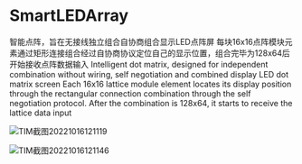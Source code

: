 # SmartLEDArray
智能点阵，旨在无接线独立组合自协商组合显示LED点阵屏
每块16x16点阵模块元素通过矩形连接组合经过自协商协议定位自己的显示位置，组合完毕为128x64后开始接收点阵数据输入
Intelligent dot matrix, designed for independent combination without wiring, self negotiation and combined display LED dot matrix screen
Each 16x16 lattice module element locates its display position through the rectangular connection combination through the self negotiation protocol. After the combination is 128x64, it starts to receive the lattice data input

![TIM截图20221016121119](https://user-images.githubusercontent.com/23308519/196017606-fb6a0df6-b34b-420c-9c10-47fc25377741.jpg)

![TIM截图20221016121146](https://user-images.githubusercontent.com/23308519/196017610-1194e42f-1528-468a-aabc-ddae3da23948.jpg)

